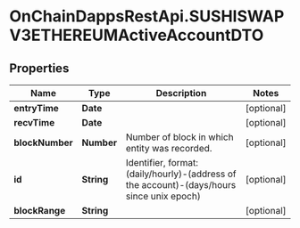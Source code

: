 # OnChainDappsRestApi.SUSHISWAPV3ETHEREUMActiveAccountDTO

## Properties

Name | Type | Description | Notes
------------ | ------------- | ------------- | -------------
**entryTime** | **Date** |  | [optional] 
**recvTime** | **Date** |  | [optional] 
**blockNumber** | **Number** | Number of block in which entity was recorded. | [optional] 
**id** | **String** | Identifier, format: (daily/hourly)-(address of the account)-(days/hours since unix epoch) | [optional] 
**blockRange** | **String** |  | [optional] 



